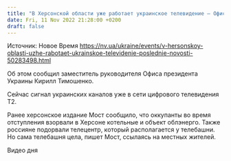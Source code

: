 ```yaml
---
title: "В Херсонской области уже работает украинское телевидение — Офис президента"
date: Fri, 11 Nov 2022 21:28:00 +0200
draft: false
---
```

Источник: Новое Время https://nv.ua/ukraine/events/v-hersonskoy-oblasti-uzhe-rabotaet-ukrainskoe-televidenie-poslednie-novosti-50283498.html


 Об этом сообщил заместитель руководителя Офиса президента Украины Кирилл Тимошенко.

Сейчас сигнал украинских каналов уже в сети цифрового телевидения Т2.

Ранее херсонское издание Мост сообщило, что оккупанты во время отступления взорвали в Херсоне котельные и объект облэнерго. Также россияне подорвали телецентр, который располагается у телебашни. Но сама телебашня цела, пишет Мост, ссылаясь на местных жителей.

 Видео дня   
